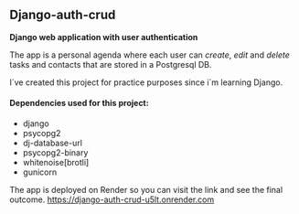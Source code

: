 ## Django-auth-crud

**Django web application with user authentication**

The app is a personal agenda where each user can *create*, *edit* and *delete* tasks and contacts that are stored in a Postgresql DB.

I´ve created this project for practice purposes since i´m learning Django.

#### Dependencies used for this project:

- django
- psycopg2
- dj-database-url
- psycopg2-binary
- whitenoise[brotli]
- gunicorn

The app is deployed on Render so you can visit the link and see the final outcome.
https://django-auth-crud-u5lt.onrender.com
